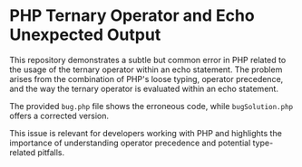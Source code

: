 # PHP Ternary Operator and Echo Unexpected Output

This repository demonstrates a subtle but common error in PHP related to the usage of the ternary operator within an echo statement.  The problem arises from the combination of PHP's loose typing, operator precedence, and the way the ternary operator is evaluated within an echo statement.

The provided `bug.php` file shows the erroneous code, while `bugSolution.php` offers a corrected version.

This issue is relevant for developers working with PHP and highlights the importance of understanding operator precedence and potential type-related pitfalls.